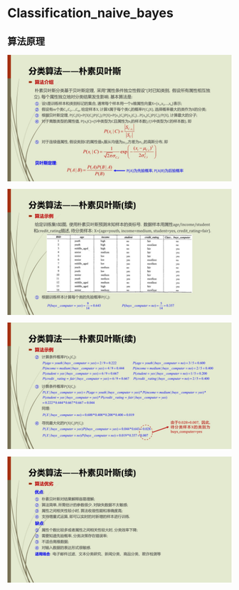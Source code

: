 Classification_naive_bayes
=========================

算法原理
------------

![](https://github.com/Daniel1586/Initiative_machine_learning/raw/master/00_algorithm_materials/04_Naive_Bayes/NB_01.jpg) 

![](https://github.com/Daniel1586/Initiative_machine_learning/raw/master/00_algorithm_materials/04_Naive_Bayes/NB_02.jpg) 

![](https://github.com/Daniel1586/Initiative_machine_learning/raw/master/00_algorithm_materials/04_Naive_Bayes/NB_03.jpg) 

![](https://github.com/Daniel1586/Initiative_machine_learning/raw/master/00_algorithm_materials/04_Naive_Bayes/NB_04.jpg) 
